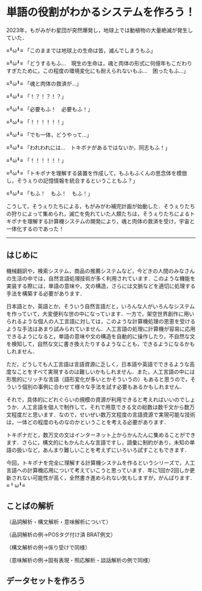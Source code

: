 # 単語の役割がわかるシステムを作ろう！

2023年，もがみがわ星団が突然爆発し，地球上では動植物の大量絶滅が発生していた．

≡╹ω╹≡ 「このままでは地球上の生命は皆，滅んでしまうもふ」

≡╹ω╹≡ 「どうするもふ…　現生の生命は，魂と肉体の形式に何億年もこだわりすぎたために，この程度の環境変化にも耐えられないもふ…　困ったもふ…」

≡╹ω╹≡ 「魂と肉体の救済が…」

≡╹ω╹≡ 「！？！？！？」

≡╹ω╹≡ 「必要もふ！　必要もふ！」

≡╹ω╹≡ 「！！！！！！」

≡╹ω╹≡ 「でも一体，どうやって…」

≡╹ω╹≡ 「われわれには…　トキポナがあるではないか，同志もふ！」

≡╹ω╹≡ 「！！！！！！」

≡╹ω╹≡ 「トキポナを理解する装置を作成して，もふもふくんの思念体を模倣し，そうぇりの記憶情報を統合するということもふ？」

≡╹ω╹≡ 「もふ！　もふ！　もふ！」

こうして，そうぇりたちによる，もがみがわ補完計画が始動した．そうぇりたちの狩りによって集められ，滅亡を免れていた人類たちは，そうぇりたちによるトキポナを理解する計算機システムの開発により，魂と肉体の救済を受け，宇宙と一体化するのであった！

---

## はじめに

機械翻訳や，検索システム，商品の推薦システムなど，今どきの人間のみなさんの生活の中では，自然言語処理技術が多く利用されています．このような機能を実装する際には，単語の意味や，文の構造，さらには文脈などを適切に処理する手法を構築する必要があります．

日本語とか，英語とか，そういう自然言語だと，いろんな人がいろんなシステムを作っていて，大変便利な世の中になっています．一方で，架空世界創作に用いられるような個人の人工言語に対しては，このような計算機処理の恩恵を受けるような手法はあまり試みられていません．人工言語の処理に計算機が容易に応用できるようになると，単語の意味や文の構造を自動的に操作したり，不自然な文を検知して，自然な文に書き換えたりするようなことも，できるようになるかもしれません．

ただ，どうしても人工言語は言語資源に乏しく，日本語や英語でできるような高度なことをすべて実現するのは難しいかもしれません．また，人工言語の中には形態的にリッチな言語（語形変化が多いとかそういうの）もあると思うので，そういう個別の事例に合わせて様々な手法を試す必要もあるかもしれません．

それで，具体的にどれぐらいの規模の資源が利用できると考えればいいのでしょうか．人工言語を個人で制作して，それで用意できる文の総数は数千文から数万文程度だと思います．なので，せいぜい数万文程度の言語資源で実現可能な技術は，一体どの程度のものなのかということを考える必要があります．

トキポナだと，数万文の文はインターネット上からかんたんに集めることができます．さらに，構文的にもかんたんな言語ですし，語彙に制約があり，未知の単語の扱いなど，あんまり難しいことを考えずにいろいろ試すこともできます．

今回，トキポナを完全に理解する計算機システムを作るというシリーズで，人工言語への計算機応用について考えていこうと思っています．年に1回か2回しか更新されない可能性が高く，全然書き進められない気もしますが，がんばります．≡╹ω╹≡

## ことばの解析

（品詞解析・構文解析・意味解析について）

（品詞解析の例→POSタグ付け済 BRAT例文）

（構文解析の例→係り受けで同様）

（意味解析の例→固有表現・照応解析・談話解析の例で同様）

## データセットを作ろう



